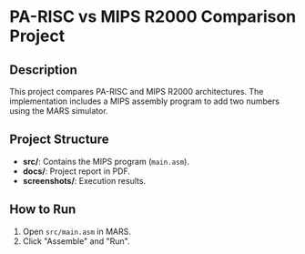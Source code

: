 # PA-RISC vs MIPS R2000 Comparison Project  

## Description  
This project compares PA-RISC and MIPS R2000 architectures. The implementation includes a MIPS assembly program to add two numbers using the MARS simulator.

## Project Structure  
- **src/**: Contains the MIPS program (`main.asm`).  
- **docs/**: Project report in PDF.  
- **screenshots/**: Execution results.  

## How to Run  
1. Open `src/main.asm` in MARS.  
2. Click "Assemble" and "Run".  
